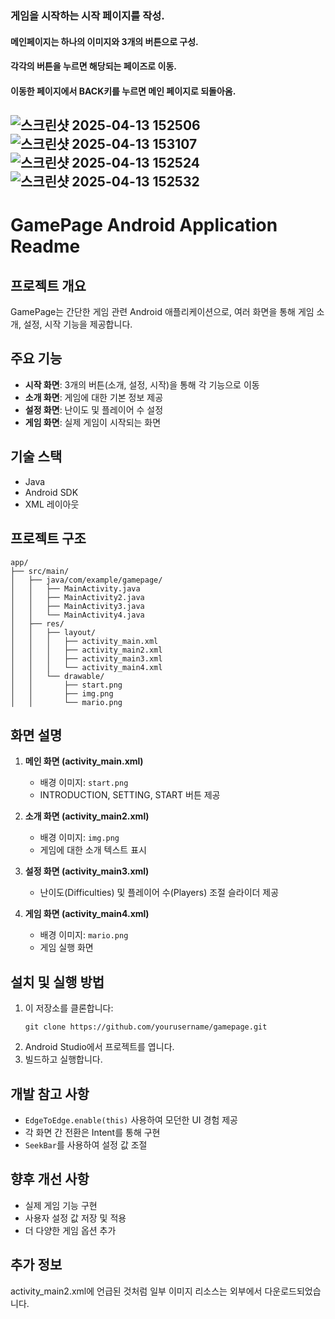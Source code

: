 ### 게임을 시작하는 시작 페이지를 작성.
#### 메인페이지는 하나의 이미지와 3개의 버튼으로 구성.
#### 각각의 버튼을 누르면 해당되는 페이즈로 이동.
#### 이동한 페이지에서 BACK키를 누르면 메인 페이지로 되돌아옴.

## ![스크린샷 2025-04-13 152506](https://github.com/user-attachments/assets/d3554fd2-b9ee-4f33-87c5-a57a4d22e1fb)![스크린샷 2025-04-13 153107](https://github.com/user-attachments/assets/e9a07e57-1ee5-4c6d-9949-21644d4aaa76)![스크린샷 2025-04-13 152524](https://github.com/user-attachments/assets/64969c2b-b095-43d5-b12f-6c669faf0d09)![스크린샷 2025-04-13 152532](https://github.com/user-attachments/assets/6ebb10a0-6e05-47dc-a13c-2af9ff7c923a)

# GamePage Android Application Readme

## 프로젝트 개요
GamePage는 간단한 게임 관련 Android 애플리케이션으로, 여러 화면을 통해 게임 소개, 설정, 시작 기능을 제공합니다.

## 주요 기능
- **시작 화면**: 3개의 버튼(소개, 설정, 시작)을 통해 각 기능으로 이동
- **소개 화면**: 게임에 대한 기본 정보 제공
- **설정 화면**: 난이도 및 플레이어 수 설정
- **게임 화면**: 실제 게임이 시작되는 화면

## 기술 스택
- Java
- Android SDK
- XML 레이아웃

## 프로젝트 구조
```
app/
├── src/main/
│   ├── java/com/example/gamepage/
│   │   ├── MainActivity.java
│   │   ├── MainActivity2.java
│   │   ├── MainActivity3.java
│   │   └── MainActivity4.java
│   ├── res/
│   │   ├── layout/
│   │   │   ├── activity_main.xml
│   │   │   ├── activity_main2.xml
│   │   │   ├── activity_main3.xml
│   │   │   └── activity_main4.xml
│   │   └── drawable/
│   │       ├── start.png
│   │       ├── img.png
│   │       └── mario.png
```

## 화면 설명
1. **메인 화면 (activity_main.xml)**
   - 배경 이미지: `start.png`
   - INTRODUCTION, SETTING, START 버튼 제공

2. **소개 화면 (activity_main2.xml)**
   - 배경 이미지: `img.png`
   - 게임에 대한 소개 텍스트 표시

3. **설정 화면 (activity_main3.xml)**
   - 난이도(Difficulties) 및 플레이어 수(Players) 조절 슬라이더 제공

4. **게임 화면 (activity_main4.xml)**
   - 배경 이미지: `mario.png`
   - 게임 실행 화면

## 설치 및 실행 방법
1. 이 저장소를 클론합니다:
   ```
   git clone https://github.com/yourusername/gamepage.git
   ```
2. Android Studio에서 프로젝트를 엽니다.
3. 빌드하고 실행합니다.

## 개발 참고 사항
- `EdgeToEdge.enable(this)` 사용하여 모던한 UI 경험 제공
- 각 화면 간 전환은 Intent를 통해 구현
- `SeekBar`를 사용하여 설정 값 조절

## 향후 개선 사항
- 실제 게임 기능 구현
- 사용자 설정 값 저장 및 적용
- 더 다양한 게임 옵션 추가

## 추가 정보
activity_main2.xml에 언급된 것처럼 일부 이미지 리소스는 외부에서 다운로드되었습니다.
